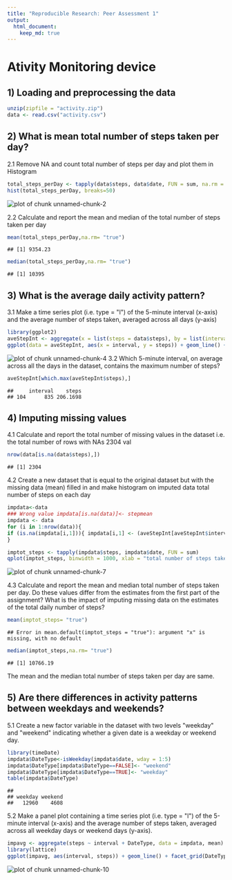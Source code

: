 ```yaml
---
title: "Reproducible Research: Peer Assessment 1"
output: 
  html_document:
    keep_md: true
---
```

# Ativity Monitoring device

## 1) Loading and preprocessing the data

```r
unzip(zipfile = "activity.zip")
data <- read.csv("activity.csv")
```

## 2) What is mean total number of steps taken per day?

2.1 Remove NA and count total number of steps per day and plot them in Histogram

```r
total_steps_perDay <- tapply(data$steps, data$date, FUN = sum, na.rm = TRUE) 
hist(total_steps_perDay, breaks=50)
```

![plot of chunk unnamed-chunk-2](figure/unnamed-chunk-2-1.png) 

2.2 Calculate and report the mean and median of the total number of steps taken per day

```r
mean(total_steps_perDay,na.rm= "true")   
```

```
## [1] 9354.23
```

```r
median(total_steps_perDay,na.rm= "true")  
```

```
## [1] 10395
```
  

## 3) What is the average daily activity pattern?
3.1 Make a time series plot (i.e. type = "l") of the 5-minute interval (x-axis) and the average number of steps taken, averaged across all days (y-axis) 

```r
library(ggplot2)
aveStepInt <- aggregate(x = list(steps = data$steps), by = list(interval = data$interval), mean, na.rm = TRUE)
ggplot(data = aveStepInt, aes(x = interval, y = steps)) + geom_line() + xlab("5-minute interval") +  ylab("Average number of steps across all days")
```

![plot of chunk unnamed-chunk-4](figure/unnamed-chunk-4-1.png) 
3.2 Which 5-minute interval, on average across all the days in the dataset, contains the maximum number of steps?

```r
aveStepInt[which.max(aveStepInt$steps),]
```

```
##     interval    steps
## 104      835 206.1698
```
## 4) Imputing missing values   
4.1 Calculate and report the total number of missing values in the dataset i.e. the total number of rows with NAs  2304 val


```r
nrow(data[is.na(data$steps),])
```

```
## [1] 2304
```

4.2 Create a new dataset that is equal to the original dataset but with the missing data  (mean) filled in and make histogram on imputed data total number of steps on each day

```r
impdata<-data
### Wrong value impdata[is.na(data)]<- stepmean
impdata <- data
for (i in 1:nrow(data)){
if (is.na(impdata[i,1])){ impdata[i,1] <- (aveStepInt[aveStepInt$interval==impdata[i,3], "steps"])}
}    

imptot_steps <- tapply(impdata$steps, impdata$date, FUN = sum)  
qplot(imptot_steps, binwidth = 1000, xlab = "total number of steps taken each day(Impdata)")
```

![plot of chunk unnamed-chunk-7](figure/unnamed-chunk-7-1.png) 

4.3 Calculate and report the mean and median total number of steps taken per day. Do these values differ from the estimates from the first part of the assignment? What is the impact of imputing missing data on the estimates of the total daily number of steps?

```r
mean(imptot_steps= "true")   
```

```
## Error in mean.default(imptot_steps = "true"): argument "x" is missing, with no default
```

```r
median(imptot_steps,na.rm= "true")  
```

```
## [1] 10766.19
```
The mean and the median total number of steps taken per day are same.    

## 5) Are there differences in activity patterns between weekdays and weekends?
5.1 Create a new factor variable in the dataset with two levels "weekday" and "weekend" indicating whether a given date is a weekday or weekend day.

```r
library(timeDate)
impdata$DateType<-isWeekday(impdata$date, wday = 1:5) 
impdata$DateType[impdata$DateType==FALSE]<- "weekend"
impdata$DateType[impdata$DateType==TRUE]<- "weekday"
table(impdata$DateType)
```

```
## 
## weekday weekend 
##   12960    4608
```
 
5.2 Make a panel plot containing a time series plot (i.e. type = "l") of the 5-minute interval (x-axis) and the average number of steps taken, averaged across all weekday days or weekend days (y-axis). 

```r
impavg <- aggregate(steps ~ interval + DateType, data = impdata, mean)
library(lattice)
ggplot(impavg, aes(interval, steps)) + geom_line() + facet_grid(DateType ~ .) +xlab("5-minute interval") + ylab("Avg Number of steps") 
```

![plot of chunk unnamed-chunk-10](figure/unnamed-chunk-10-1.png) 
